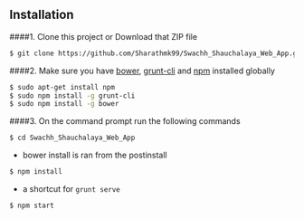 
## Installation
####1. Clone this project or Download that ZIP file

```sh
$ git clone https://github.com/Sharathmk99/Swachh_Shauchalaya_Web_App.git
```

####2.  Make sure you have [bower](http://bower.io/), [grunt-cli](https://www.npmjs.com/package/grunt-cli) and  [npm](https://www.npmjs.org/) installed globally
 
 
```sh
$ sudo apt-get install npm
$ sudo npm install -g grunt-cli
$ sudo npm install -g bower
```
####3. On the command prompt run the following commands

```sh
$ cd Swachh_Shauchalaya_Web_App
```
- bower install is ran from the postinstall
```sh
$ npm install 
```
- a shortcut for `grunt serve`
```sh
$ npm start
```
